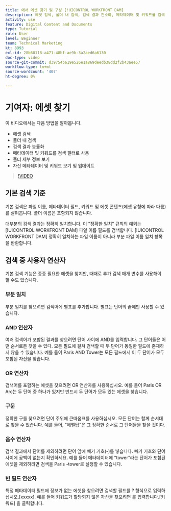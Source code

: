```yaml
---
title: 에서 에셋 찾기 및 구성 [!UICONTROL WORKFRONT DAM]
description: 에셋 검색, 폴더 내 검색, 검색 결과 간소화, 메타데이터 및 키워드를 검색 필터로 사용하는 방법 등에 대해 알아봅니다. [!UICONTROL WORKFRONT DAM].
activity: use
feature: Digital Content and Documents
type: Tutorial
role: User
level: Beginner
team: Technical Marketing
kt: 8993
exl-id: 28b60118-a471-48bf-ae9b-3a2aed6a6130
doc-type: video
source-git-commit: d39754b619e526e1a869deedb38dd2f2b43aee57
workflow-type: tm+mt
source-wordcount: '407'
ht-degree: 0%

---
```


# 기여자: 에셋 찾기

이 비디오에서는 다음 방법을 알아봅니다.

* 에셋 검색
* 폴더 내 검색
* 검색 결과 능률화
* 메타데이터 및 키워드를 검색 필터로 사용
* 폴더 세부 정보 보기
* 자산 메타데이터 및 키워드 보기 및 업데이트

>[!VIDEO](https://video.tv.adobe.com/v/335253/?quality=12)

## 기본 검색 기준

기본 검색은 파일 이름, 메타데이터 필드, 키워드 및 에셋 콘텐츠(에셋 유형에 따라 다름)를 살펴봅니다. 폴더 이름은 포함되지 않습니다.

대부분의 검색 결과는 정확히 일치합니다. 이 &quot;정확한 일치&quot; 규칙의 예외는 [!UICONTROL WORKFRONT DAM] 파일 이름 필드를 검색합니다. [!UICONTROL WORKFRONT DAM] 정확히 일치하는 파일 이름이 아니라 부분 파일 이름 일치 항목을 반환합니다.

## 검색 중 사용자 연산자

기본 검색 기능은 종종 필요한 에셋을 찾지만, 때때로 추가 검색 매개 변수를 사용해야 할 수도 있습니다.

### 부분 일치

부분 일치를 찾으려면 검색어에 별표를 추가합니다. 별표는 단어의 끝에만 사용할 수 있습니다.

### AND 연산자

여러 검색어가 포함된 결과를 찾으려면 단어 사이에 AND를 입력합니다. 그 단어들은 어떤 순서로든 찾을 수 있다. 모든 필드에 걸쳐 검색할 때 두 단어가 동일한 필드에 존재하지 않을 수 있습니다. 예를 들어 Paris AND Tower는 모든 필드에서 이 두 단어가 모두 포함된 자산을 찾습니다.

### OR 연산자

검색어를 포함하는 에셋을 찾으려면 OR 연산자를 사용하십시오. 예를 들어 Paris OR Arc는 두 단어 중 하나가 있지만 반드시 두 단어가 모두 있는 에셋을 찾습니다.

### 구문

정확한 구를 찾으려면 단어 주위에 큰따옴표를 사용하십시오. 모든 단어는 함께 순서대로 찾을 수 있습니다. 예를 들어, &quot;에펠탑&quot;은 그 정확한 순서로 그 단어들을 찾을 것이다.

### 음수 연산자

검색 결과에서 단어를 제외하려면 단어 앞에 빼기 기호(-)를 넣습니다. 빼기 기호와 단어 사이에 공백이 없는지 확인하세요. 예를 들어 메타데이터에 &quot;tower&quot;라는 단어가 포함된 에셋을 제외하려면 검색을 Paris -tower로 설정할 수 있습니다.

### 빈 필드 연산자

특정 메타데이터 필드에 정보가 없는 에셋을 찾으려면 검색할 필드를 ? 형식으로 입력하십시오.[xxxxx]. 예를 들어 키워드가 할당되지 않은 자산을 찾으려면 를 입력합니다.[키워드] 을 클릭합니다.

